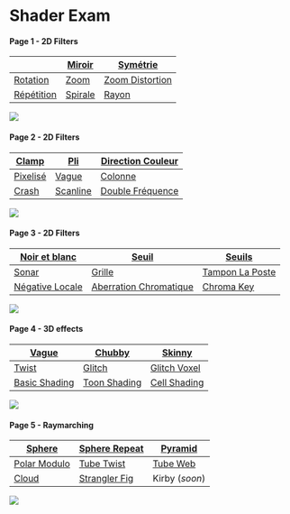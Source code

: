 # Shader Exam

#### Page 1 - 2D Filters

|   |<a href="https://github.com/leon196/SIGExam/blob/77033dfe1afae9c99796c6a41609617a894ca253/Assets/shaders/filter.shader#L30">Miroir</a>|<a href="https://github.com/leon196/SIGExam/blob/77033dfe1afae9c99796c6a41609617a894ca253/Assets/shaders/filter.shader#L35">Symétrie</a>|
|---|---|---|
|<a href="https://github.com/leon196/SIGExam/blob/77033dfe1afae9c99796c6a41609617a894ca253/Assets/shaders/filter.shader#L40">Rotation</a>|<a href="https://github.com/leon196/SIGExam/blob/77033dfe1afae9c99796c6a41609617a894ca253/Assets/shaders/filter.shader#L51">Zoom</a>|<a href="https://github.com/leon196/SIGExam/blob/77033dfe1afae9c99796c6a41609617a894ca253/Assets/shaders/filter.shader#L58">Zoom Distortion</a>|
|<a href="https://github.com/leon196/SIGExam/blob/77033dfe1afae9c99796c6a41609617a894ca253/Assets/shaders/filter.shader#L66">Répétition</a>|<a href="https://github.com/leon196/SIGExam/blob/77033dfe1afae9c99796c6a41609617a894ca253/Assets/shaders/filter.shader#L75">Spirale</a>|<a href="https://github.com/leon196/SIGExam/blob/77033dfe1afae9c99796c6a41609617a894ca253/Assets/shaders/filter.shader#L86">Rayon</a>|

<img src="images/1.png">

#### Page 2 - 2D Filters  

|<a href="https://github.com/leon196/SIGExam/blob/77033dfe1afae9c99796c6a41609617a894ca253/Assets/shaders/filter.shader#L98">Clamp</a>|<a href="https://github.com/leon196/SIGExam/blob/77033dfe1afae9c99796c6a41609617a894ca253/Assets/shaders/filter.shader#L121">Pli</a>|<a href="https://github.com/leon196/SIGExam/blob/77033dfe1afae9c99796c6a41609617a894ca253/Assets/shaders/filter.shader#L145">Direction Couleur</a>|
|---|---|---|
|<a href="https://github.com/leon196/SIGExam/blob/77033dfe1afae9c99796c6a41609617a894ca253/Assets/shaders/filter.shader#L111">Pixelisé</a>|<a href="https://github.com/leon196/SIGExam/blob/77033dfe1afae9c99796c6a41609617a894ca253/Assets/shaders/filter.shader#L116">Vague</a>|<a href="https://github.com/leon196/SIGExam/blob/77033dfe1afae9c99796c6a41609617a894ca253/Assets/shaders/filter.shader#L128">Colonne</a>|
|<a href="https://github.com/leon196/SIGExam/blob/77033dfe1afae9c99796c6a41609617a894ca253/Assets/shaders/filter.shader#L134">Crash</a>|<a href="https://github.com/leon196/SIGExam/blob/77033dfe1afae9c99796c6a41609617a894ca253/Assets/shaders/filter.shader#L140">Scanline</a>|<a href="https://github.com/leon196/SIGExam/blob/77033dfe1afae9c99796c6a41609617a894ca253/Assets/shaders/filter.shader#L103">Double Fréquence</a>  

<img src="images/2.png">

#### Page 3 - 2D Filters  

|<a href="https://github.com/leon196/SIGExam/blob/77033dfe1afae9c99796c6a41609617a894ca253/Assets/shaders/filter.shader#L154">Noir et blanc</a>|<a href="https://github.com/leon196/SIGExam/blob/77033dfe1afae9c99796c6a41609617a894ca253/Assets/shaders/filter.shader#L158">Seuil</a>|<a href="https://github.com/leon196/SIGExam/blob/77033dfe1afae9c99796c6a41609617a894ca253/Assets/shaders/filter.shader#L163">Seuils</a>|
|---|---|---|
|<a href="https://github.com/leon196/SIGExam/blob/77033dfe1afae9c99796c6a41609617a894ca253/Assets/shaders/filter.shader#L169">Sonar</a>|<a href="https://github.com/leon196/SIGExam/blob/77033dfe1afae9c99796c6a41609617a894ca253/Assets/shaders/filter.shader#L176">Grille</a>|<a href="https://github.com/leon196/SIGExam/blob/77033dfe1afae9c99796c6a41609617a894ca253/Assets/shaders/filter.shader#L183">Tampon La Poste</a>|
|<a href="https://github.com/leon196/SIGExam/blob/77033dfe1afae9c99796c6a41609617a894ca253/Assets/shaders/filter.shader#L189">Négative Locale</a>|<a href="https://github.com/leon196/SIGExam/blob/77033dfe1afae9c99796c6a41609617a894ca253/Assets/shaders/filter.shader#L197">Aberration Chromatique</a>|<a href="https://github.com/leon196/SIGExam/blob/77033dfe1afae9c99796c6a41609617a894ca253/Assets/shaders/filter.shader#L211">Chroma Key</a>  

<img src="images/3.png">

#### Page 4 - 3D effects  

|<a href="https://github.com/leon196/SIGExam/blob/77033dfe1afae9c99796c6a41609617a894ca253/Assets/shaders/vertex.shader#L41">Vague</a>|<a href="https://github.com/leon196/SIGExam/blob/77033dfe1afae9c99796c6a41609617a894ca253/Assets/shaders/vertex.shader#L46">Chubby</a>|<a href="https://github.com/leon196/SIGExam/blob/77033dfe1afae9c99796c6a41609617a894ca253/Assets/shaders/vertex.shader#L51">Skinny</a>|
|---|---|---|
|<a href="https://github.com/leon196/SIGExam/blob/77033dfe1afae9c99796c6a41609617a894ca253/Assets/shaders/vertex.shader#L56">Twist</a>|<a href="https://github.com/leon196/SIGExam/blob/77033dfe1afae9c99796c6a41609617a894ca253/Assets/shaders/vertex.shader#L63">Glitch</a>|<a href="https://github.com/leon196/SIGExam/blob/77033dfe1afae9c99796c6a41609617a894ca253/Assets/shaders/vertex.shader#L68">Glitch Voxel</a>|
|<a href="https://github.com/leon196/SIGExam/blob/77033dfe1afae9c99796c6a41609617a894ca253/Assets/shaders/vertex.shader#L98">Basic Shading</a>|<a href="https://github.com/leon196/SIGExam/blob/77033dfe1afae9c99796c6a41609617a894ca253/Assets/shaders/filter.shader#L104">Toon Shading</a>|<a href="https://github.com/leon196/SIGExam/blob/master/Assets/shaders/outline.shader">Cell Shading</a>  

<img src="images/4.png">

#### Page 5 - Raymarching  

|<a href="https://github.com/leon196/SIGExam/blob/77033dfe1afae9c99796c6a41609617a894ca253/Assets/shaders/raymarching.shader#L74">Sphere</a>|<a href="https://github.com/leon196/SIGExam/blob/77033dfe1afae9c99796c6a41609617a894ca253/Assets/shaders/raymarching.shader#L78">Sphere Repeat</a>|<a href="https://github.com/leon196/SIGExam/blob/77033dfe1afae9c99796c6a41609617a894ca253/Assets/shaders/raymarching.shader#L33">Pyramid</a>|
|---|---|---|
|<a href="https://github.com/leon196/SIGExam/blob/77033dfe1afae9c99796c6a41609617a894ca253/Assets/shaders/raymarching.shader#L83">Polar Modulo</a>|<a href="https://github.com/leon196/SIGExam/blob/77033dfe1afae9c99796c6a41609617a894ca253/Assets/shaders/raymarching.shader#L89">Tube Twist</a>|<a href="https://github.com/leon196/SIGExam/blob/77033dfe1afae9c99796c6a41609617a894ca253/Assets/shaders/raymarching.shader#L96">Tube Web</a>|
|<a href="https://github.com/leon196/SIGExam/blob/77033dfe1afae9c99796c6a41609617a894ca253/Assets/shaders/raymarching.shader#L105">Cloud</a>|<a href="https://www.shadertoy.com/view/lssfWB">Strangler Fig</a>|Kirby (*soon*)|  

<img src="images/5.png">
